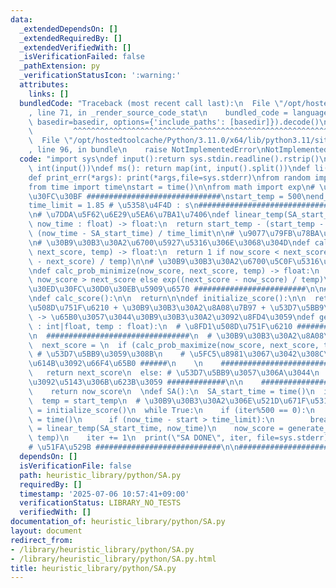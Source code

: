 ```yaml
---
data:
  _extendedDependsOn: []
  _extendedRequiredBy: []
  _extendedVerifiedWith: []
  _isVerificationFailed: false
  _pathExtension: py
  _verificationStatusIcon: ':warning:'
  attributes:
    links: []
  bundledCode: "Traceback (most recent call last):\n  File \"/opt/hostedtoolcache/Python/3.11.0/x64/lib/python3.11/site-packages/onlinejudge_verify/documentation/build.py\"\
    , line 71, in _render_source_code_stat\n    bundled_code = language.bundle(stat.path,\
    \ basedir=basedir, options={'include_paths': [basedir]}).decode()\n          \
    \         ^^^^^^^^^^^^^^^^^^^^^^^^^^^^^^^^^^^^^^^^^^^^^^^^^^^^^^^^^^^^^^^^^^^^^^^^^^^^^^^^^\n\
    \  File \"/opt/hostedtoolcache/Python/3.11.0/x64/lib/python3.11/site-packages/onlinejudge_verify/languages/python.py\"\
    , line 96, in bundle\n    raise NotImplementedError\nNotImplementedError\n"
  code: "import sys\ndef input():return sys.stdin.readline().rstrip()\ndef ii(): return\
    \ int(input())\ndef ms(): return map(int, input().split())\ndef li(): return list(map(int,input().split()))\n\
    def print_err(*args): print(*args,file=sys.stderr)\nfrom random import randrange,randint,random\n\
    from time import time\nstart = time()\n\nfrom math import exp\n# \u30D1\u30E9\u30E1\
    \u30FC\u30BF ##############################\nstart_temp = 500\nend_temp = 10\n\
    time_limit = 1.85 # \u5358\u4F4D : s\n###########################################\n\
    \n# \u7DDA\u5F62\u6E29\u5EA6\u7BA1\u7406\ndef linear_temp(SA_start_time : float,\
    \ now_time : float) -> float:\n  return start_temp - (start_temp - end_temp) *\
    \ (now_time - SA_start_time) / time_limit\n\n# \u9077\u79FB\u78BA\u7387\u95A2\u6570\
    \n# \u30B9\u30B3\u30A2\u6700\u5927\u5316\u306E\u3068\u304D\ndef calc_prob_maximize(now_score,\
    \ next_score, temp) -> float:\n  return 1 if now_score < next_score else exp((now_score\
    \ - next_score) / temp)\n\n# \u30B9\u30B3\u30A2\u6700\u5C0F\u5316\u306E\u3068\u304D\
    \ndef calc_prob_minimize(now_score, next_score, temp) -> float:\n  return 1 if\
    \ now_score > next_score else exp((next_score - now_score) / temp)\n\n# \u30B0\
    \u30ED\u30FC\u30D0\u30EB\u5909\u6570 #########################\n\n##########################################\n\
    \ndef calc_score():\n\n  return\n\ndef initialize_score():\n\n  return\n\n# \u8FD1\
    \u508D\u751F\u6210 + \u30B9\u30B3\u30A2\u8A08\u7B97 + \u53D7\u5BB9\u5224\u5B9A\
    \ -> \u65B0\u3057\u3044\u30B9\u30B3\u30A2\u3092\u8FD4\u3059\ndef generate_neighbor(now_score\
    \ : int|float, temp : float):\n  # \u8FD1\u508D\u751F\u6210 ######################\n\
    \n  ################################\n  # \u30B9\u30B3\u30A2\u8A08\u7B97 ###################\n\
    \  next_score = \n  if (calc_prob_maximize(now_score, next_score, temp) > random()):\
    \ # \u53D7\u5BB9\u3059\u308B\n    # \u5FC5\u8981\u3067\u3042\u308C\u3070\u72B6\
    \u614B\u3092\u66F4\u65B0 ######\n    \n    ###############################\n \
    \   return next_score\n  else: # \u53D7\u5BB9\u3057\u306A\u3044\n    # \u72B6\u614B\
    \u3092\u5143\u306B\u623B\u3059 #############\n\n    ##############################\n\
    \    return now_score\n  \ndef SA():\n  SA_start_time = time()\n  iter = -1\n\
    \  temp = start_temp\n  # \u30B9\u30B3\u30A2\u306E\u521D\u671F\u5316\n  now_score\
    \ = initialize_score()\n  while True:\n    if (iter%500 == 0):\n      now_time\
    \ = time()\n      if (now_time - start > time_limit):\n        break\n      temp\
    \ = linear_temp(SA_start_time, now_time)\n    now_score = generate_neighbor(now_score,\
    \ temp)\n    iter += 1\n  print(\"SA DONE\", iter, file=sys.stderr)\n\nSA()\n\n\
    # \u51FA\u529B ############################\n\n##################################"
  dependsOn: []
  isVerificationFile: false
  path: heuristic_library/python/SA.py
  requiredBy: []
  timestamp: '2025-07-06 10:57:41+09:00'
  verificationStatus: LIBRARY_NO_TESTS
  verifiedWith: []
documentation_of: heuristic_library/python/SA.py
layout: document
redirect_from:
- /library/heuristic_library/python/SA.py
- /library/heuristic_library/python/SA.py.html
title: heuristic_library/python/SA.py
---
```


